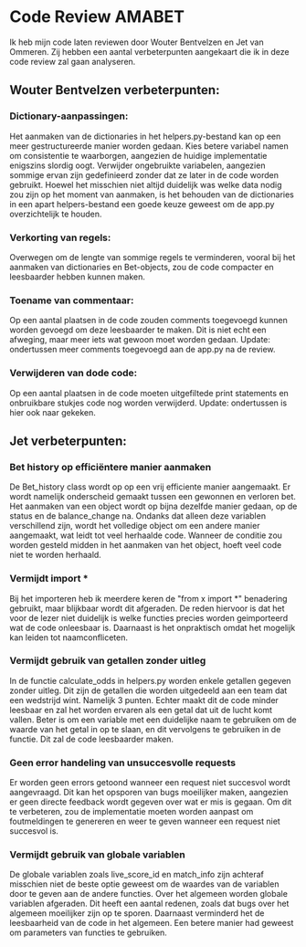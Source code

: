 # Code Review AMABET
Ik heb mijn code laten reviewen door Wouter Bentvelzen en Jet van Ommeren. Zij hebben een aantal verbeterpunten aangekaart die ik in deze code review zal gaan analyseren.

## Wouter Bentvelzen verbeterpunten: 
### Dictionary-aanpassingen:
Het aanmaken van de dictionaries in het helpers.py-bestand kan op een meer gestructureerde manier worden gedaan. Kies betere variabel namen om consistentie te waarborgen, aangezien de huidige implementatie enigszins slordig oogt. Verwijder ongebruikte variabelen, aangezien sommige ervan zijn gedefinieerd zonder dat ze later in de code worden gebruikt. Hoewel het misschien niet altijd duidelijk was welke data nodig zou zijn op het moment van aanmaken, is het behouden van de dictionaries in een apart helpers-bestand een goede keuze geweest om de app.py overzichtelijk te houden.

### Verkorting van regels:
Overwegen om de lengte van sommige regels te verminderen, vooral bij het aanmaken van dictionaries en Bet-objects, zou de code compacter en leesbaarder hebben kunnen maken.

### Toename van commentaar:
Op een aantal plaatsen in de code zouden comments toegevoegd kunnen worden gevoegd om deze leesbaarder te maken. Dit is niet echt een afweging, maar meer iets wat gewoon moet worden gedaan.
Update: ondertussen meer comments toegevoegd aan de app.py na de review.

### Verwijderen van dode code:
Op een aantal plaatsen in de code moeten uitgefiltede print statements en onbruikbare stukjes code nog worden verwijderd.
Update: ondertussen is hier ook naar gekeken.

## Jet verbeterpunten: 
### Bet history op efficiëntere manier aanmaken
De Bet_history class wordt op op een vrij efficiente manier aangemaakt. Er wordt namelijk onderscheid gemaakt tussen een gewonnen en verloren bet. Het aanmaken van een object wordt op bijna dezelfde manier gedaan, op de status en de balance_change na. Ondanks dat alleen deze variablen verschillend zijn, wordt het volledige object om een andere manier aangemaakt, wat leidt tot veel herhaalde code. Wanneer de conditie zou worden gesteld midden in het aanmaken van het object, hoeft veel code niet te worden herhaald. 

### Vermijdt import *
Bij het importeren heb ik meerdere keren de "from x import *" benadering gebruikt, maar blijkbaar wordt dit afgeraden. De reden hiervoor is dat het voor de lezer niet duidelijk is welke functies precies worden geimporteerd wat de code onleesbaar is. Daarnaast is het onpraktisch omdat het mogelijk kan leiden tot naamconfliceten. 

### Vermijdt gebruik van getallen zonder uitleg
In de functie calculate_odds in helpers.py worden enkele getallen gegeven zonder uitleg. Dit zijn de getallen die worden uitgedeeld aan een team dat een wedstrijd wint. Namelijk 3 punten. Echter maakt dit de code minder leesbaar en zal het worden ervaren als een getal dat uit de lucht komt vallen. Beter is om een variable met een duidelijke naam te gebruiken om de waarde van het getal in op te slaan, en dit vervolgens te gebruiken in de functie. Dit zal de code leesbaarder maken.

### Geen error handeling van unsuccesvolle requests
Er worden geen errors getoond wanneer een request niet succesvol wordt aangevraagd. Dit kan het opsporen van bugs moeilijker maken, aangezien er geen directe feedback wordt gegeven over wat er mis is gegaan. Om dit te verbeteren, zou de implementatie moeten worden aanpast om foutmeldingen te genereren en weer te geven wanneer een request niet succesvol is.

### Vermijdt gebruik van globale variablen
De globale variablen zoals live_score_id en match_info zijn achteraf misschien niet de beste optie geweest om de waardes van de variablen door te geven aan de andere functies. Over het algemeen worden globale variablen afgeraden. Dit heeft een aantal redenen, zoals dat bugs over het algemeen moeilijker zijn op te sporen. Daarnaast verminderd het de leesbaarheid van de code in het algemeen. Een betere manier had geweest om parameters van functies te gebruiken.
